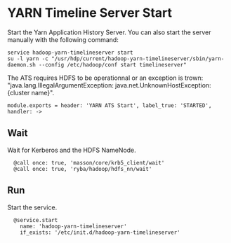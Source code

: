 
# YARN Timeline Server Start

Start the Yarn Application History Server. You can also start the server
manually with the following command:

```
service hadoop-yarn-timelineserver start
su -l yarn -c "/usr/hdp/current/hadoop-yarn-timelineserver/sbin/yarn-daemon.sh --config /etc/hadoop/conf start timelineserver"
```

The ATS requires HDFS to be operationnal or an exception is trown: 
"java.lang.IllegalArgumentException: java.net.UnknownHostException: {cluster name}".

    module.exports = header: 'YARN ATS Start', label_true: 'STARTED', handler: ->

## Wait

Wait for Kerberos and the HDFS NameNode.

      @call once: true, 'masson/core/krb5_client/wait'
      @call once: true, 'ryba/hadoop/hdfs_nn/wait'

## Run

Start the service.

      @service.start
        name: 'hadoop-yarn-timelineserver'
        if_exists: '/etc/init.d/hadoop-yarn-timelineserver'
